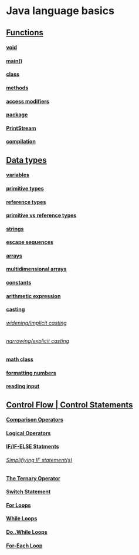 # Java language basics

## [Functions](https://github.com/Klosmi/Java-Basics/blob/main/JS-examples-definitions.md#functions)
#### [void](https://github.com/Klosmi/Java-Basics/blob/main/JS-examples-definitions.md#void--nameofthefunctionparameter----)
#### [main()](https://github.com/Klosmi/Java-Basics/blob/main/JS-examples-definitions.md#main)
#### [class](https://github.com/Klosmi/Java-Basics/blob/main/JS-examples-definitions.md#class)
#### [methods](https://github.com/Klosmi/Java-Basics/blob/main/JS-examples-definitions.md#methods)
#### [access modifiers](https://github.com/Klosmi/Java-Basics/blob/main/JS-examples-definitions.md#access-modifiers)
#### [package](https://github.com/Klosmi/Java-Basics/blob/main/JS-examples-definitions.md#package)
#### [PrintStream](https://github.com/Klosmi/Java-Basics/blob/main/JS-examples-definitions.md#printstream)
#### [compilation](https://github.com/Klosmi/Java-Basics/blob/main/JS-examples-definitions.md#compilation)
## [Data types](https://github.com/Klosmi/Java-Basics/blob/main/JS-examples-definitions.md#data-types)
#### [variables](https://github.com/Klosmi/Java-Basics/blob/main/JS-examples-definitions.md#variables)
#### [primitive types](https://github.com/Klosmi/Java-Basics/blob/main/JS-examples-definitions.md#primitive-types)
#### [reference types](https://github.com/Klosmi/Java-Basics/blob/main/JS-examples-definitions.md#reference-types)
#### [primitive vs reference types](https://github.com/Klosmi/Java-Basics/blob/main/JS-examples-definitions.md#primitive-vs-reference-types)
#### [strings](https://github.com/Klosmi/Java-Basics/blob/main/JS-examples-definitions.md#strings)
#### [escape sequences](https://github.com/Klosmi/Java-Basics/blob/main/JS-examples-definitions.md#escape-sequences)
#### [arrays](https://github.com/Klosmi/Java-Basics/blob/main/JS-examples-definitions.md#arrays)
#### [multidimensional arrays](https://github.com/Klosmi/Java-Basics/blob/main/JS-examples-definitions.md#multidimensional-arrays)
#### [constants](https://github.com/Klosmi/Java-Basics/blob/main/JS-examples-definitions.md#constants)
#### [arithmetic expression](https://github.com/Klosmi/Java-Basics/blob/main/JS-examples-definitions.md#arithmetic-expression)
#### [casting](https://github.com/Klosmi/Java-Basics/blob/main/JS-examples-definitions.md#casting)
###### [widening/implicit casting](https://github.com/Klosmi/Java-Basics/blob/main/JS-examples-definitions.md#widening-casting-or-implicit-casting)
###### [narrowing/explicit casting](https://github.com/Klosmi/Java-Basics/blob/main/JS-examples-definitions.md#narrowing-casting-explicit-casting)
#### [math class](https://github.com/Klosmi/Java-Basics/blob/main/JS-examples-definitions.md#math-class)
#### [formatting numbers](https://github.com/Klosmi/Java-Basics/blob/main/JS-examples-definitions.md#formatting-numbers)
#### [reading input](https://github.com/Klosmi/Java-Basics/blob/main/JS-examples-definitions.md#reading-input)
## [Control Flow | Control Statements](https://github.com/Klosmi/Java-Basics/blob/main/JS-examples-definitions.md#control-flow--control-statements)   
#### [Comparison Operators](https://github.com/Klosmi/Java-Basics/blob/main/JS-examples-definitions.md#comparison-operators)
#### [Logical Operators](https://github.com/Klosmi/Java-Basics/blob/main/JS-examples-definitions.md#logical-operators)
#### [IF/IF-ELSE Statments](https://github.com/Klosmi/Java-Basics/blob/main/JS-examples-definitions.md#ifif-else-statments)
###### [Simplifiying IF statement(s)](https://github.com/Klosmi/Java-Basics/blob/main/JS-examples-definitions.md#simplifiying-if-statements)
#### [The Ternary Operator](https://github.com/Klosmi/Java-Basics/blob/main/JS-examples-definitions.md#the-ternary-operator)
#### [Switch Statement](https://github.com/Klosmi/Java-Basics/blob/main/JS-examples-definitions.md#switch-statement)
#### [For Loops](https://github.com/Klosmi/Java-Basics/blob/main/JS-examples-definitions.md#for-loops)
#### [While Loops](https://github.com/Klosmi/Java-Basics/blob/main/JS-examples-definitions.md#while-loops)
#### [Do..While Loops](https://github.com/Klosmi/Java-Basics/blob/main/JS-examples-definitions.md#dowhile-loops)
#### [For-Each Loop](https://github.com/Klosmi/Java-Basics/blob/main/JS-examples-definitions.md#for-each-loop)

